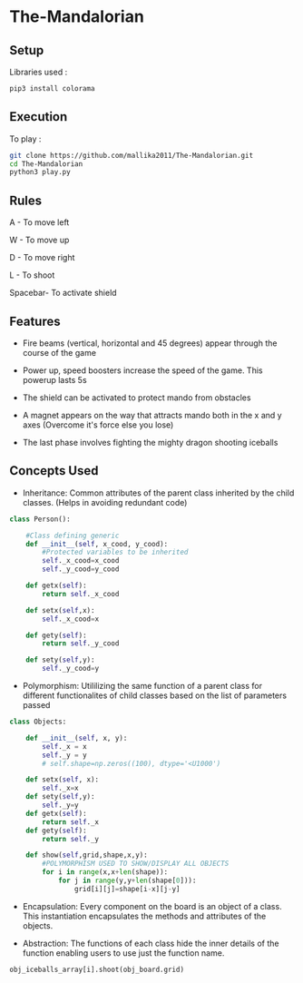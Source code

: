 # The-Mandalorian

## Setup

Libraries used :

```bash
pip3 install colorama
```

## Execution

To play :

```bash
git clone https://github.com/mallika2011/The-Mandalorian.git
cd The-Mandalorian
python3 play.py
```

## Rules

A - To move left

W - To move up

D - To move right

L - To shoot

Spacebar- To activate shield

## Features

* Fire beams (vertical, horizontal and 45 degrees) appear through the course of the game

* Power up, speed boosters increase the speed of the game. This powerup lasts 5s

* The shield can be activated to protect mando from obstacles

* A magnet appears on the way that attracts mando both in the x and y axes (Overcome it's force else you lose)

* The last phase involves fighting the mighty dragon shooting iceballs

## Concepts Used

* Inheritance: Common attributes of the parent class inherited by the child classes. (Helps in avoiding redundant code)

```python
class Person():

    #Class defining generic 
    def __init__(self, x_cood, y_cood):
        #Protected variables to be inherited
        self._x_cood=x_cood                 
        self._y_cood=y_cood

    def getx(self):
        return self._x_cood

    def setx(self,x):
        self._x_cood=x

    def gety(self):
        return self._y_cood

    def sety(self,y):
        self._y_cood=y
```

* Polymorphism: Utililizing the same function of a parent class for different functionalites of child classes based on the list of parameters passed

```python 
class Objects:

    def __init__(self, x, y):
        self._x = x
        self._y = y
        # self.shape=np.zeros((100), dtype='<U1000')

    def setx(self, x):
        self._x=x
    def sety(self,y):
        self._y=y
    def getx(self):
        return self._x
    def gety(self):
        return self._y

    def show(self,grid,shape,x,y):
        #POLYMORPHISM USED TO SHOW/DISPLAY ALL OBJECTS
        for i in range(x,x+len(shape)):
            for j in range(y,y+len(shape[0])):
                grid[i][j]=shape[i-x][j-y]
```

* Encapsulation: Every component on the board is an object of a class. This instantiation encapsulates the methods and attributes of the objects.

* Abstraction: The functions of each class hide the inner details of the function enabling users to use just the function name.

```python
obj_iceballs_array[i].shoot(obj_board.grid)
```
